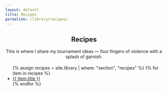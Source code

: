 ```yaml
---
layout: default
title: Recipes
permalink: /library/recipes/
---
```


<section class="deco-card">
  <span class="corner tl"></span><span class="corner tr"></span>
  <span class="corner bl"></span><span class="corner br"></span>
  <h2 class="invite-title" style="text-align:center;">Recipes</h2>
 <p style="text-align:center; max-width: 700px; margin: 0 auto 1.2rem;">
    This is where I share my tournament ideas — four fingers of violence with a splash of garnish.
  </p>
  <ul class="post-list">
    {% assign recipes = site.library | where: "section", "recipes" %}
    {% for item in recipes %}
      <li>
        <a class="post-link" href="{{ item.url | relative_url }}">
          <span class="post-title">{{ item.title }}</span>
        </a>
      </li>
    {% endfor %}
  </ul>
</section>
